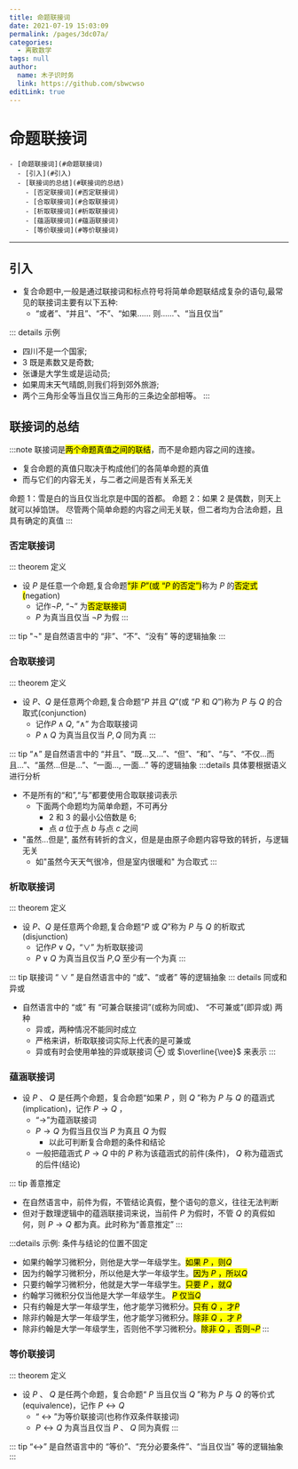 ```yaml
---
title: 命题联接词
date: 2021-07-19 15:03:09
permalink: /pages/3dc07a/
categories: 
  - 离散数学
tags: null
author: 
  name: 木子识时务
  link: https://github.com/sbwcwso
editLink: true
---
```


# 命题联接词

```markmap
- [命题联接词](#命题联接词)
  - [引入](#引入)
  - [联接词的总结](#联接词的总结)
    - [否定联接词](#否定联接词)
    - [合取联接词](#合取联接词)
    - [析取联接词](#析取联接词)
    - [蕴涵联接词](#蕴涵联接词)
    - [等价联接词](#等价联接词)
```

---

## 引入

- 复合命题中,一般是通过联接词和标点符号将简单命题联结成复杂的语句,最常见的联接词主要有以下五种:
  - “或者”、“并且”、“不”、“如果...... 则......”、“当且仅当”


::: details 示例
- 四川不是一个国家;
- 3 既是素数又是奇数;
- 张谦是大学生或是运动员;
- 如果周末天气晴朗,则我们将到郊外旅游;
- 两个三角形全等当且仅当三角形的三条边全部相等。
:::

## 联接词的总结

:::note 联接词是<mark>两个命题真值之间的联结</mark>，而不是命题内容之间的连接。
- 复合命题的真值只取决于构成他们的各简单命题的真值
- 而与它们的内容无关，与二者之间是否有关系无关

命题 1：雪是白的当且仅当北京是中国的首都。
命题 2：如果 2 是偶数，则天上就可以掉馅饼。
尽管两个简单命题的内容之间无关联，但二者均为合法命题，且具有确定的真值
:::


### 否定联接词

::: theorem 定义
- 设 $P$ 是任意一个命题,复合命题<mark>“非 $P$”(或 “$P$ 的否定”)</mark>称为 $P$ 的<mark>否定式(</mark>negation)
  - 记作$¬P$, “$¬$” 为<mark>否定联接词</mark>
  - $P$ 为真当且仅当 $\neg P$ 为假
:::

::: tip "¬" 是自然语言中的 “非”、“不”、“没有” 等的逻辑抽象
:::

### 合取联接词

::: theorem 定义
- 设 $P$、$Q$ 是任意两个命题,复合命题“$P$ 并且 $Q$”(或 “$P$ 和 $Q$”)称为 $P$ 与 $Q$ 的合取式(conjunction)
  - 记作$P ∧ Q$, “$∧$” 为合取联接词
  - $P ∧ Q$ 为真当且仅当 $P,Q$ 同为真
:::

::: tip “∧” 是自然语言中的 “并且”、“既...又...”、“但”、“和”、“与”、“不仅...而且...”、“虽然...但是...”、“一面..., 一面...” 等的逻辑抽象
  :::details 具体要根据语义进行分析
  - 不是所有的“和”,“与”都要使用合取联接词表示
    - 下面两个命题均为简单命题，不可再分
      - $2$ 和 $3$ 的最小公倍数是 $6$;
      - 点 $a$ 位于点 $b$ 与点 $c$ 之间
  - "虽然...但是", 虽然有转折的含义，但是是由原子命题内容导致的转折，与逻辑无关
    - 如"虽然今天天气很冷，但是室内很暖和" 为合取式
:::

### 析取联接词

::: theorem 定义
- 设 $P$、$Q$ 是任意两个命题,复合命题“$P$ 或 $Q$”称为 $P$ 与 $Q$ 的析取式(disjunction)
  - 记作$P ∨ Q$，“$∨$” 为析取联接词
  - $P ∨ Q$ 为真当且仅当 $P$,$Q$ 至少有一个为真
:::

::: tip 联接词 “ $∨$ ” 是自然语言中的 “或”、“或者” 等的逻辑抽象
::: details 同或和异或
- 自然语言中的 “或” 有 “可兼合联接词”(或称为同或)、 “不可兼或”(即异或) 两种
  - 异或，两种情况不能同时成立
  - 严格来讲，析取联接词实际上代表的是可兼或
  - 异或有时会使用单独的异或联接词 $\oplus$ 或 $\overline{\vee}$ 来表示
:::

### 蕴涵联接词

- 设 $P$ 、 $Q$ 是任两个命题，复合命题“如果 $P$ ，则 $Q$ ”称为 $P$ 与 $Q$ 的蕴涵式(implication)，记作 $P → Q$ ，
  - “$→$”为蕴涵联接词
  - $P→Q$ 为假当且仅当 $P$ 为真且 $Q$ 为假
    - 以此可判断复合命题的条件和结论
  - 一般把蕴涵式 $P → Q$ 中的 $P$ 称为该蕴涵式的前件(条件)， $Q$ 称为蕴涵式的后件(结论)

::: tip 善意推定
- 在自然语言中，前件为假，不管结论真假，整个语句的意义，往往无法判断
- 但对于数理逻辑中的蕴涵联接词来说，当前件 $P$ 为假时，不管 $Q$ 的真假如何，则 $P → Q$ 都为真。此时称为“善意推定”
:::


:::details 示例: 条件与结论的位置不固定
- 如果约翰学习微积分，则他是大学一年级学生。<mark>如果 $P$ ，则$Q$</mark>
- 因为约翰学习微积分，所以他是大学一年级学生。<mark>因为 $P$ ，所以$Q$</mark>
- 只要约翰学习微积分，他就是大学一年级学生。<mark>只要 $P$ ，就$Q$</mark>
- 约翰学习微积分仅当他是大学一年级学生。 <mark>$P$ 仅当$Q$</mark>
- 只有约翰是大学一年级学生，他才能学习微积分。<mark>只有 $Q$ ，才$P$</mark>
- 除非约翰是大学一年级学生，他才能学习微积分。<mark>除非 $Q$ ，才 $P$</mark>
- 除非约翰是大学一年级学生，否则他不学习微积分。<mark>除非 $Q$ ，否则$¬P$</mark>
:::

### 等价联接词

::: theorem 定义
- 设 $P$ 、 $Q$ 是任两个命题，复合命题“ $P$ 当且仅当 $Q$ ”称为 $P$ 与 $Q$ 的等价式(equivalence)，记作 $P↔Q$
  - “ $↔$ ”为等价联接词(也称作双条件联接词)
  - $P↔Q$ 为真当且仅当 $P$ 、 $Q$ 同为真假
:::


::: tip “↔” 是自然语言中的 “等价”、“充分必要条件”、“当且仅当” 等的逻辑抽象
:::
